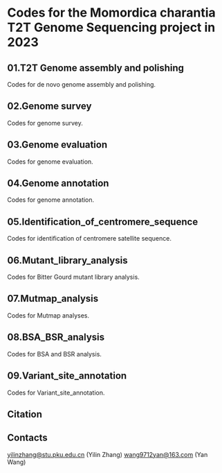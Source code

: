 Codes for the Momordica charantia T2T Genome Sequencing project in 2023
===

01.T2T Genome assembly and polishing
---
Codes for de novo genome assembly and polishing.

02.Genome survey
----
Codes for genome survey.

03.Genome evaluation
---
Codes for genome evaluation.

04.Genome annotation
---
Codes for genome annotation.

05.Identification_of_centromere_sequence
---
Codes for identification of centromere satellite sequence.

06.Mutant_library_analysis
---
Codes for Bitter Gourd mutant library analysis.

07.Mutmap_analysis
---
Codes for Mutmap analyses.

08.BSA_BSR_analysis
---
Codes for BSA and BSR analysis.

09.Variant_site_annotation
---
Codes for Variant_site_annotation.



Citation
---
Contacts
---
yilinzhang@stu.pku.edu.cn (Yilin Zhang)
wang9712yan@163.com (Yan Wang)
